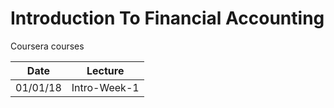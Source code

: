 Introduction To Financial Accounting
===

Coursera courses

|Date       | Lecture    |   
|-----------|:----------:|
|01/01/18| Intro-Week-1|
